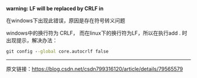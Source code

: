 **warning: LF will be replaced by CRLF in**

在windows下出现此错误，原因是存在符号转义问题

windows中的换行符为 CRLF， 而在linux下的换行符为LF，所以在执行add . 时出现提示，解决办法：
```cmd
git config --global core.autocrlf false
```
---
原文链接：https://blog.csdn.net/csdn799316120/article/details/79565579